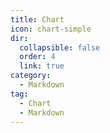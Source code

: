 ```yaml
---
title: Chart
icon: chart-simple
dir:
  collapsible: false
  order: 4
  link: true
category:
  - Markdown
tag:
  - Chart
  - Markdown
---
```


<!-- @include: @md-enhance/guide/chart/README.md -->
